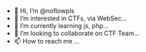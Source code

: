 - 👋 Hi, I’m @noflowpls
- 👀 I’m interested in CTFs, via WebSec...
- 🌱 I’m currently learning js, php...
- 💞️ I’m looking to collaborate on CTF Team...
- 📫 How to reach me ...

<!---
noflowpls/noflowpls is a ✨ special ✨ repository because its `README.md` (this file) appears on your GitHub profile.
You can click the Preview link to take a look at your changes.
--->
